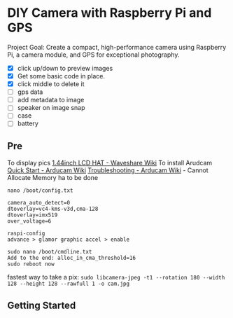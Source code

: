 #  DIY Camera with Raspberry Pi and GPS

Project Goal: Create a compact, high-performance camera using Raspberry Pi, a camera module, and GPS for exceptional photography.

- [x] click up/down to preview images
- [x] Get some basic code in place.
- [x] click middle to delete it
- [ ] gps data
- [ ] add metadata to image
- [ ] speaker on image snap
- [ ] case
- [ ] battery

## Pre

To display pics [1.44inch LCD HAT - Waveshare Wiki](https://www.waveshare.com/wiki/1.44inch_LCD_HAT)
To install Arudcam [Quick Start - Arducam Wiki](https://docs.arducam.com/Raspberry-Pi-Camera/Native-camera/Quick-Start-Guide/)
[Troubleshooting - Arducam Wiki](https://docs.arducam.com/Raspberry-Pi-Camera/Native-camera/Troubleshooting/) - Cannot Allocate Memory  ha to be done


```
nano /boot/config.txt

camera_auto_detect=0
dtoverlay=vc4-kms-v3d,cma-128
dtoverlay=imx519
over_voltage=6

raspi-config
advance > glamor graphic accel > enable

sudo nano /boot/cmdline.txt
Add to the end: alloc_in_cma_threshold=16
sudo reboot now
```


fastest way to take a pix: `sudo libcamera-jpeg -t1 --rotation 180 --width 128 --height 128 --rawfull 1 -o cam.jpg`


## Getting Started

